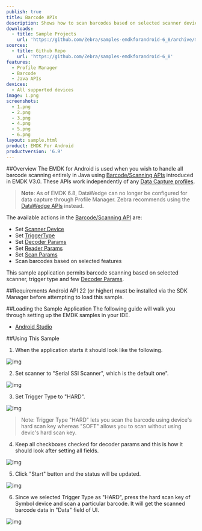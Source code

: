 ```yaml
---
publish: true
title: Barcode APIs
description: Shows how to scan barcodes based on selected scanner device, trigger type and a few decoder parameters.
downloads:
  - title: Sample Projects
    url: 'https://github.com/Zebra/samples-emdkforandroid-6_8/archive/master.zip'
sources:
  - title: Github Repo
    url: 'https://github.com/Zebra/samples-emdkforandroid-6_8'
features:
  - Profile Manager
  - Barcode
  - Java APIs
devices:
  - All supported devices
image: 1.png
screenshots:
  - 1.png
  - 2.png
  - 3.png
  - 4.png
  - 5.png
  - 6.png
layout: sample.html
product: EMDK For Android
productversion: '6.9'
---
```


##Overview
The EMDK for Android is used when you wish to handle all barcode scanning entirely in Java using [Barcode/Scanning APIs](/emdk-for-android/6-8/api) introduced in EMDK V3.0. These APIs work independently of any [Data Capture profiles](/emdk-for-android/6-8/mx/data-capture/barcode).  

>**Note**: As of EMDK 6.8, DataWedge can no longer be configured for data capture through Profile Manager. Zebra recommends using the [DataWedge APIs](/datawedge/latest/guide/api/) instead.

The available actions in the [Barcode/Scanning API](/emdk-for-android/6-8/api) are:
  
* Set [Scanner Device](/emdk-for-android/6-8/api/barcode/BarcodeManager-DeviceIdentifier/)  
* Set [TriggerType](/emdk-for-android/6-8/api/barcode/Scanner)
* Set [Decoder Params](/emdk-for-android/6-8/api/barcode/ScannerConfig-DecoderParams)
* Set [Reader Params](/emdk-for-android/6-8/api/barcode/ScannerConfig-ReaderParams)
* Set [Scan Params](/emdk-for-android/6-8/api/barcode/ScannerConfig-ScanParams)
* Scan barcodes based on selected features   

This sample application permits barcode scanning based on selected scanner, trigger type and few [Decoder Params](/emdk-for-android/6-8/api/barcode/ScannerConfig-DecoderParams).



##Requirements
Android API 22 (or higher) must be installed via the SDK Manager before attempting to load this sample.

##Loading the Sample Application
The following guide will walk you through setting up the EMDK samples in your IDE.

* [Android Studio](/emdk-for-android/6-8/guide/emdksamples_androidstudio)


##Using This Sample
1. When the application starts it should look like the following.
  
  ![img](barcode_1.png)
  
2. Set scanner to "Serial SSI Scanner", which is the default one". 

  ![img](../../images/samples/barcode_2.png)

3. Set Trigger Type to "HARD".

  ![img](barcode_3.png)

  > Note: Trigger Type "HARD" lets you scan the barcode using device's hard scan key whereas "SOFT" allows you to scan without using devic's hard scan key.

4. Keep all checkboxes checked for decoder params and this is how it should look after setting all fields.
    
  ![img](barcode_4.png)    

5. Click "Start" button and the status will be updated.

  ![img](../../images/samples/barcode_5.png) 
 
6. Since we selected Trigger Type as "HARD", press the hard scan key of Symbol device and scan a particular barcode. It will get the scanned barcode data in "Data" field of UI.
   
  ![img](barcode_6.png)  
  






















